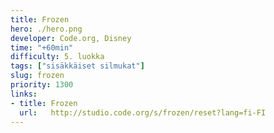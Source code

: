 ```yaml
---
title: Frozen
hero: ./hero.png
developer: Code.org, Disney
time: "+60min"
difficulty: 5. luokka
tags: ["sisäkkäiset silmukat"]
slug: frozen
priority: 1300
links:
- title: Frozen
  url:   http://studio.code.org/s/frozen/reset?lang=fi-FI
---
```

